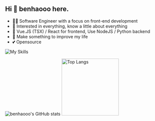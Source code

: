 ## Hi 👋 benhaooo here.


- 👩‍💻 Software Engineer with a focus on front-end development
- 🧐 Interested in everything, know a little about everything
- 📝 Vue.JS (TSX) / React for frontend, Use NodeJS / Python backend
- 🌟 Make something to improve my life
- 💕 Opensource

![My Skills](https://skillicons.dev/icons?i=html,css,js,ts,vue,react,tailwindcss,less,npm,vite,electron,nodejs,python,java,git,linux,docker,git,github,mysql,cloudflare,vercel,vscode,md,ps,ai)


<img src="https://github-readme-stats.vercel.app/api?username=benhaooo&show_icons=true&theme=radical" alt="benhaooo's GitHub stats">
<img src="https://github-readme-stats.vercel.app/api/top-langs/?username=benhaooo&layout=compact&theme=radical" alt="Top Langs" height="185px">
